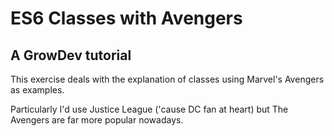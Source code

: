 # ES6 Classes with Avengers 
## A GrowDev tutorial

This exercise deals with the explanation of classes using Marvel's Avengers as examples.

Particularly I'd use Justice League ('cause DC fan at heart) but The Avengers are far more popular nowadays.
